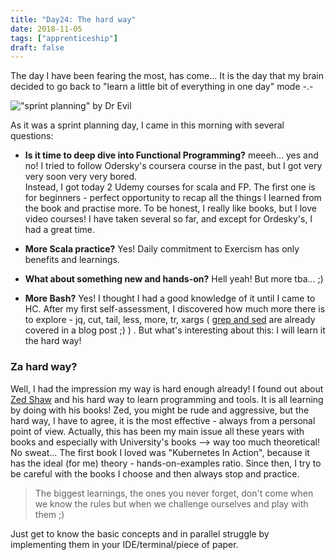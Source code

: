 ```yaml
---
title: "Day24: The hard way"
date: 2018-11-05
tags: ["apprenticeship"]
draft: false
---
```


The day I have been fearing the most, has come... It is the day that my brain decided to go back to "learn a little bit of everything in one day" mode -.-  

!["sprint planning" by Dr Evil](/images/sprint-planning.jpg)  

As it was a sprint planning day, I came in this morning with several questions:

* **Is it time to deep dive into Functional Programming?** meeeh... yes and no! I tried to follow Odersky's coursera course in the past, but I got very very soon very very bored.  
Instead, I got today 2 Udemy courses  for scala and FP. The first one is for beginners - perfect opportunity to recap all the things I learned from the book and practise more. To be honest, I really like books, but I love video courses! I have taken several so far, and except for Ordesky's, I had a great time.  

* **More Scala practice?** Yes! Daily commitment to Exercism has only benefits and learnings.

* **What about something new and hands-on?** Hell yeah! But more tba... ;)

* **More Bash?** Yes! I thought I had a good knowledge of it until I came to HC. After my first self-assessment, I discovered how much more there is to explore - jq, cut, tail, less, more, tr, xargs ( [grep and sed](https://ciatastrophe.netlify.com/post/day19-20/) are already covered in a blog post ;) ) . But what's interesting about this: I will learn it the hard way!

### Za hard way?

Well, I had the impression my way is hard enough already! I found out about [Zed Shaw](https://www.quora.com/Who-is-Zed-Shaw-the-author-of-Learn-Python-The-Hard-Way) and his hard way to learn programming and tools. It is all learning by doing with his books! Zed, you might be rude and aggressive, but the hard way, I have to agree, it is the most effective - always from a personal point of view. Actually, this has been my main issue all these years with books and especially with University's books --> way too much theoretical! No sweat... The first book I loved was "Kubernetes In Action", because it has the ideal (for me) theory - hands-on-examples ratio. Since then, I try to be careful with the books I choose and then always stop and practice.

> The biggest learnings, the ones you never forget, don't come when we know the rules but when we challenge ourselves and play with them ;)

Just get to know the basic concepts and in parallel struggle by implementing them in your IDE/terminal/piece of paper.
